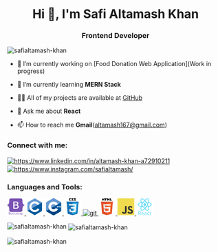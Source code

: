 <h1 align="center">Hi 👋, I'm Safi Altamash Khan</h1>
<h3 align="center">Frontend Developer</h3>

<p align="left"> <img src="https://komarev.com/ghpvc/?username=safialtamash-khan&label=Profile%20views&color=0e75b6&style=flat" alt="safialtamash-khan" /> </p>

- 🔭 I’m currently working on [Food Donation Web Application](Work in progress)

- 🌱 I’m currently learning **MERN Stack**

- 👨‍💻 All of my projects are available at [GitHub](https://github.com/safialtamash-khan?tab=repositories)

- 💬 Ask me about **React**

- 📫 How to reach me **Gmail**(altamash167@gmail.com)

<h3 align="left">Connect with me:</h3>
<p align="left">
<a href="https://linkedin.com/in/https://www.linkedin.com/in/altamash-khan-a72910211" target="blank"><img align="center" src="https://raw.githubusercontent.com/rahuldkjain/github-profile-readme-generator/master/src/images/icons/Social/linked-in-alt.svg" alt="https://www.linkedin.com/in/altamash-khan-a72910211" height="30" width="40" /></a>
<a href="https://instagram.com/https://www.instagram.com/safialtamash/" target="blank"><img align="center" src="https://raw.githubusercontent.com/rahuldkjain/github-profile-readme-generator/master/src/images/icons/Social/instagram.svg" alt="https://www.instagram.com/safialtamash/" height="30" width="40" /></a>
</p>

<h3 align="left">Languages and Tools:</h3>
<p align="left"> <a href="https://getbootstrap.com" target="_blank" rel="noreferrer"> <img src="https://raw.githubusercontent.com/devicons/devicon/master/icons/bootstrap/bootstrap-plain-wordmark.svg" alt="bootstrap" width="40" height="40"/> </a> <a href="https://www.cprogramming.com/" target="_blank" rel="noreferrer"> <img src="https://raw.githubusercontent.com/devicons/devicon/master/icons/c/c-original.svg" alt="c" width="40" height="40"/> </a> <a href="https://www.w3schools.com/cpp/" target="_blank" rel="noreferrer"> <img src="https://raw.githubusercontent.com/devicons/devicon/master/icons/cplusplus/cplusplus-original.svg" alt="cplusplus" width="40" height="40"/> </a> <a href="https://www.w3schools.com/css/" target="_blank" rel="noreferrer"> <img src="https://raw.githubusercontent.com/devicons/devicon/master/icons/css3/css3-original-wordmark.svg" alt="css3" width="40" height="40"/> </a> <a href="https://git-scm.com/" target="_blank" rel="noreferrer"> <img src="https://www.vectorlogo.zone/logos/git-scm/git-scm-icon.svg" alt="git" width="40" height="40"/> </a> <a href="https://www.w3.org/html/" target="_blank" rel="noreferrer"> <img src="https://raw.githubusercontent.com/devicons/devicon/master/icons/html5/html5-original-wordmark.svg" alt="html5" width="40" height="40"/> </a> <a href="https://developer.mozilla.org/en-US/docs/Web/JavaScript" target="_blank" rel="noreferrer"> <img src="https://raw.githubusercontent.com/devicons/devicon/master/icons/javascript/javascript-original.svg" alt="javascript" width="40" height="40"/> </a> <a href="https://reactjs.org/" target="_blank" rel="noreferrer"> <img src="https://raw.githubusercontent.com/devicons/devicon/master/icons/react/react-original-wordmark.svg" alt="react" width="40" height="40"/> </a> </p>

<p><img align="left" src="https://github-readme-stats.vercel.app/api/top-langs?username=safialtamash-khan&show_icons=true&locale=en&layout=compact" alt="safialtamash-khan" /></p>

<p>&nbsp;<img align="center" src="https://github-readme-stats.vercel.app/api?username=safialtamash-khan&show_icons=true&locale=en" alt="safialtamash-khan" /></p>

<p><img align="center" src="https://github-readme-streak-stats.herokuapp.com/?user=safialtamash-khan&" alt="safialtamash-khan" /></p>
